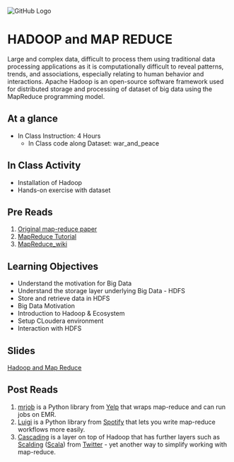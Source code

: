 ![GitHub Logo](https://s3.ap-south-1.amazonaws.com/greyatom-social/GreyAtom-logo.png)

# HADOOP and MAP REDUCE

Large and complex data, difficult to process them using traditional data processing applications as it is computationally difficult to reveal
patterns, trends, and associations, especially relating to human behavior and interactions. Apache Hadoop is an open-source software framework used for distributed storage and processing of dataset of big data using the MapReduce programming model.

## At a glance
* In Class Instruction: 4 Hours
  * In Class code along Dataset: war_and_peace
  
## In Class Activity

* Installation of Hadoop
* Hands-on exercise with dataset

## Pre Reads

1. [Original map-reduce paper](https://research.google.com/archive/mapreduce.html)
2. [MapReduce Tutorial](https://hadoop.apache.org/docs/r1.2.1/mapred_tutorial.html)
3. [MapReduce_wiki](https://en.wikipedia.org/wiki/MapReduce)

## Learning Objectives

- Understand the motivation for Big Data
- Understand the storage layer underlying Big Data - HDFS
- Store and retrieve data in HDFS
- Big Data Motivation
- Introduction to Hadoop & Ecosystem
- Setup CLoudera environment
- Interaction with HDFS

## Slides

[Hadoop and Map Reduce](https://raw.githubusercontent.com/commit-live-students/big_data_hadoop_in_class/master/notebooks/Hadoop_Day-2-%20Introduction%20YARN%20Hadoop.pdf)

## Post Reads
1. [mrjob](https://github.com/Yelp/mrjob) is a Python library from [Yelp](https://www.yelp.com/sf) that wraps map-reduce and can run jobs on EMR.
2. [Luigi](https://github.com/spotify/luigi) is a Python library from [Spotify](https://www.spotify.com/us/) that lets you write map-reduce workflows more easily.
3. [Cascading](www.cascading.org) is a layer on top of Hadoop that has further layers such as [Scalding](https://github.com/twitter/scalding) ([Scala](http://www.scala-lang.org/)) from [Twitter](https://twitter.com/) - yet another way to simplify working with map-reduce.

